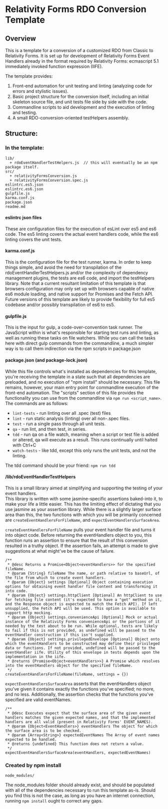 # Relativity Forms RDO Conversion Template

## Overview

This is a template for a conversion of a customized RDO from Classic to Relativity Forms.  It is set up for development of Relativity Forms Event Handlers already in the format required by Relativity Forms: ecmascript 5.1 immediately invoked function expression (IIFE).

The template provides:

1. Front-end automation for unit testing and linting (analyzing code for errors and stylistic issues).
2. Basic project structure for the conversion itself, including an initial skeleton source file, and unit tests file side by side with the code.
3. Commandline scripts to aid development and the execution of linting and testing.
4. A small RDO-conversion-oriented testHelpers assembly.

## Structure:

### In the template:
```
lib/
  + rdoEventHandlerTestHelpers.js  // this will eventually be an npm package itself.
src/
  + relativityFormsConversion.js
  + relativityFormsConversion.spec.js
eslintrc.es5.json
eslintrc.es6.json
gulpfile.js
karma.conf.js
package.json
readme.md
```
#### eslintrc json files

These are configuration files for the execution of esLint over es5 and es6 code.
The es5 linting covers the actual event handlers code, while the es6 linting covers the unit tests.

#### karma.conf.js

This is the configuration file for the test runner, karma.
In order to keep things simple, and avoid the need for transpilation of the rdoEventHandlerTestHelpers.js and/or the complexity of dependency management plugins, the tests are es6 code, and import the testHelpers library.
Note that a current resultant limitation of this template is that browsers configuration may only set up with browsers capable of native es6 module loading, and native support for Promises and the Fetch API.
Future versions of this template are likely to provide flexibility for full es5 codebase and/or possibly transpilation of es6 to es5.

#### gulpfile.js

This is the input for gulp, a code-over-convention task runner.  The JavaScript within is what's responsible for starting test runs and linting, as well as running these tasks on file watchers.  While you can call the tasks here with direct gulp commands from the commandline, a much simpler way is to call them indirection via the npm scripts in package.json

#### package.json (and package-lock.json)

While this file controls what's installed as dependencies for this template, you're receiving the template in a state such that all dependencies are preloaded, and no execution of "npm install" should be necessary.  This file remains, however, your main entry point for commandline execution of the front-end automation.  The "scripts" section of this file provides the functionality you can use from the commandline via `npm run <script_name>`.  The commands are as follows:

* `lint-tests` - run linting over all .spec (test) files
* `lint` - run static analysis (linting) over all non-.spec files.
* `test` - run a single pass through all unit tests.
* `qa` - run lint, and then test, in series.
* `tdd` - run qa on a file watch, meaning when a script or test file is added or altered, qa will execute as a result. This runs continually until halted with Ctrl+C
* `watch-tests` - like tdd, except this only runs the unit tests, and not the linting.

The tdd command should be your friend: `npm run tdd`

#### /lib/rdoEventHandlerTestHelpers

This is a small library aimed at simplifying and supporting the testing of your event handlers.  
This library is written with some jasmine-specific assertions baked-into it, to make your life a little easier.  This has the limiting effect of dictating that you use jasmine as your assertion library.
While there is a slightly larger surface area than this, the two functions with which you will be primarily concerned are `createEventHandlersForFileName`, and `expectEventHandlersSurfaceArea`.

`createEventHandlersForFileName` pulls your event handler file and turns it into object code. Before returning the eventHandlers object to you, this function runs an assertion to ensure that the result of this conversion resulted in a truthy object. If the assertion fails, an attempt is made to give suggestions at what might've be the cause of failure.
```
/**
 * @desc Returns a Promise<Object<eventHandlers>> for the specified fileName.
 * @param {String} fileName The name, or path relative to baseUrl, of the file from which to create event handlers.
 * @param {Object} settings [Optional] Object containing execution options for obtaining event handler file content and transforming it into code.
 * @param {Object} settings.httpClient [Optional] An httpClient to use for fetching file content (it's expected to have a "get" method on it, and the Response object is expected to match the Fetch API). If left unsupplied, the Fetch API will be used. This option is available to support http mocking.
 * @param {Object} settings.convenienceApi [Optional] Mock or actual instance of the Relativity Forms convenienceApi or the portions of it needed by the test about to be run. While optional, tests are likely to fail if this is not provided, as undefined will be passed to the eventHandler construction if this isn't supplied.
 * @param {Object} settings.privilegedEnvelope [Optional] Object onto which the eventHandlers to be constructed may define their privileged data or functions. If not provided, undefined will be passed to the eventHandler iife. Utility of this envelope in tests depends upon the implementation in the iife.
 * @returns {Promise<Object<eventHandlers>>} A Promise which resolves into the eventHandlers object for the specified fileName.
 */
createEventHandlersForFileName(fileName, settings = {}) 
```

`expectEventHandlersSurfaceArea` asserts that the eventHandlers object you've given it contains exactly the functions you've specified; no more, and no less.  Additionally, the assertion checks that the functions you've specified are valid eventNames.

```
/**
 * @desc Executes expect that the surface area of the given event handlers matches the given expected names, and that the implemented handlers are all valid (present in Relativity Forms' EVENT_NAMES).
 * @param {Object<EventHandlers>} eventHandlers The object for which the surface area is to be checked.
 * @param {Array<String>} expectedEventNames The Array of event names expected to be handled.
 * @returns {undefined} This function does not return a value.
 */
expectEventHandlersSurfaceArea(eventHandlers, expectedEventNames)
```

### Created by npm install
```
node_modules/
```

The node_modules folder should already exist, and should be populated with all of the dependencies necessary to run this template as-is.  Should you find this is not the case, as long as you have an internet connection, running `npm install` ought to correct any gaps.
